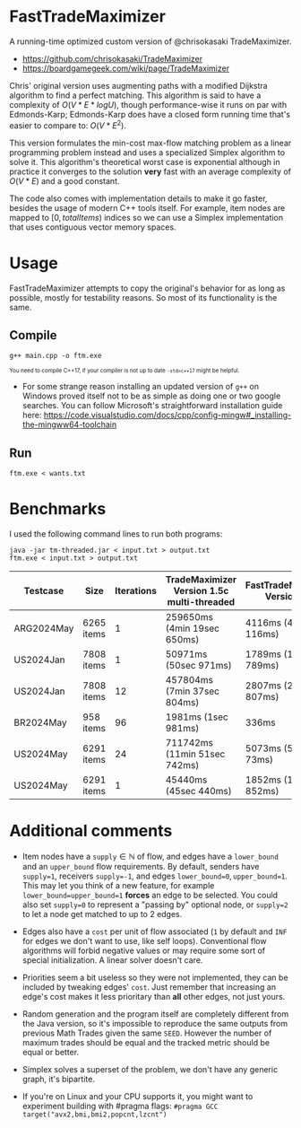 # FastTradeMaximizer
A running-time optimized custom version of @chrisokasaki TradeMaximizer.

- https://github.com/chrisokasaki/TradeMaximizer
- https://boardgamegeek.com/wiki/page/TradeMaximizer

Chris' original version uses augmenting paths with a modified Dijkstra algorithm to find a perfect matching. This algorithm is said to have a complexity of $O(V * E * log U)$, though performance-wise it runs on par with Edmonds-Karp; Edmonds-Karp does have a closed form running time that's easier to compare to: $O(V * E^2)$.

This version formulates the min-cost max-flow matching problem as a linear programming problem instead and uses a specialized Simplex algorithm to solve it.  This algorithm's theoretical worst case is exponential although in practice it converges to the solution **very** fast with an average complexity of $O(V * E)$ and a good constant.

The code also comes with implementation details to make it go faster, besides the usage of modern C++ tools itself. For example, item nodes are mapped to $[0,totalItems)$ indices so we can use a Simplex implementation that uses contiguous vector memory spaces.

# Usage

FastTradeMaximizer attempts to copy the original's behavior for as long as possible, mostly for testability reasons. So most of its functionality is the same.

## Compile

    g++ main.cpp -o ftm.exe

<sup><sup>You need to compile C++17, if your compiler is not up to date ```-std=c++17``` might be helpful.<sup><sup>

- For some strange reason installing an updated version of ```g++``` on Windows proved itself not to be as simple as doing one or two google searches. You can follow Microsoft's straightforward installation guide here: https://code.visualstudio.com/docs/cpp/config-mingw#_installing-the-mingww64-toolchain

## Run

    ftm.exe < wants.txt

# Benchmarks

I used the following command lines to run both programs:

    java -jar tm-threaded.jar < input.txt > output.txt
    ftm.exe < input.txt > output.txt

| Testcase   | Size       | Iterations | TradeMaximizer Version 1.5c multi-threaded | FastTradeMaximizer Version 0.1 |
|------------|------------|------------|--------------------------------------------|--------------------------------|
| ARG2024May | 6265 items | 1          | 259650ms (4min 19sec 650ms)                | 4116ms (4sec 116ms)            |
| US2024Jan  | 7808 items | 1          | 50971ms (50sec 971ms)                      | 1789ms (1sec 789ms)            |
| US2024Jan  | 7808 items | 12         | 457804ms (7min 37sec 804ms)                | 2807ms (2sec 807ms)            |
| BR2024May  | 958 items  | 96         | 1981ms (1sec 981ms)                        | 336ms                          |
| US2024May  | 6291 items | 24         | 711742ms (11min 51sec 742ms)               | 5073ms (5sec 73ms)             |
| US2024May  | 6291 items | 1          | 45440ms (45sec 440ms)                      | 1852ms (1sec 852ms)            |

# Additional comments

- Item nodes have a $\texttt{supply}\in\mathbb{N}$ of flow, and edges have a $\texttt{lower\_bound}$ and an $\texttt{upper\_bound}$ flow requirements. By default, senders have $\texttt{supply=1}$, receivers $\texttt{supply=-1}$, and edges $\texttt{lower\_bound=0}, \texttt{upper\_bound=1}$. This may let you think of a new feature, for example $\texttt{lower\_bound=upper\_bound=1}$ **forces** an edge to be selected. You could also set $\texttt{supply=0}$ to represent a "passing by" optional node, or $\texttt{supply=2}$ to let a node get matched to up to 2 edges.

- Edges also have a $\texttt{cost}$ per unit of flow associated ($\texttt{1}$ by default and $\texttt{INF}$ for edges we don't want to use, like self loops). Conventional flow algorithms will forbid negative values or may require some sort of special initialization. A linear solver doesn't care.

- Priorities seem a bit useless so they were not implemented, they can be included by tweaking edges' $\texttt{cost}$. Just remember that increasing an edge's cost makes it less prioritary than **all** other edges, not just yours.

- Random generation and the program itself are completely different from the Java version, so it's impossible to reproduce the same outputs from previous Math Trades given the same $\texttt{SEED}$. However the number of maximum trades should be equal and the tracked metric should be equal or better.

- Simplex solves a superset of the problem, we don't have any generic graph, it's bipartite.

- If you're on Linux and your CPU supports it, you might want to experiment building with #pragma flags: ```#pragma GCC target("avx2,bmi,bmi2,popcnt,lzcnt")```
